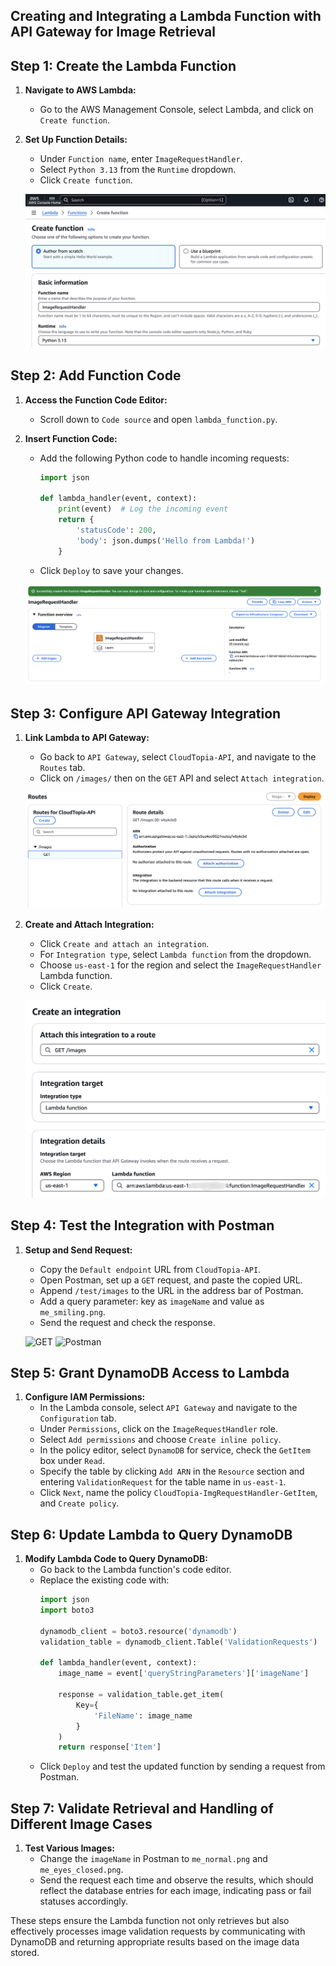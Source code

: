 ## Creating and Integrating a Lambda Function with API Gateway for Image Retrieval

## **Step 1: Create the Lambda Function**
1. **Navigate to AWS Lambda:**
   - Go to the AWS Management Console, select Lambda, and click on `Create function`.
2. **Set Up Function Details:**
   - Under `Function name`, enter `ImageRequestHandler`.
   - Select `Python 3.13` from the `Runtime` dropdown.
   - Click `Create function`.

   ![ImageRequestHandler](/assets/image-request.png)

## **Step 2: Add Function Code**
1. **Access the Function Code Editor:**
   - Scroll down to `Code source` and open `lambda_function.py`.
2. **Insert Function Code:**
   - Add the following Python code to handle incoming requests:
     ```python
     import json

     def lambda_handler(event, context):
         print(event)  # Log the incoming event
         return {
             'statusCode': 200,
             'body': json.dumps('Hello from Lambda!')
         }
     ```
   - Click `Deploy` to save your changes.

   ![ImageRequestHandler Function](/assets/image-request-handler.png)

## **Step 3: Configure API Gateway Integration**
1. **Link Lambda to API Gateway:**
   - Go back to `API Gateway`, select `CloudTopia-API`, and navigate to the `Routes` tab.
   - Click on `/images/` then on the `GET` API and select `Attach integration`.

   ![Routes /images GET](/assets/routes-GET.png)

2. **Create and Attach Integration:**
   - Click `Create and attach an integration`.
   - For `Integration type`, select `Lambda function` from the dropdown.
   - Choose `us-east-1` for the region and select the `ImageRequestHandler` Lambda function.
   - Click `Create`.

   ![Create Integration](/assets/create-intergration.png)

## **Step 4: Test the Integration with Postman**
1. **Setup and Send Request:**
   - Copy the `Default endpoint` URL from `CloudTopia-API`.
   - Open Postman, set up a `GET` request, and paste the copied URL.
   - Append `/test/images` to the URL in the address bar of Postman.
   - Add a query parameter: key as `imageName` and value as `me_smiling.png`.
   - Send the request and check the response.

   ![GET](/assets/post.png)
   ![Postman](/assets/postman.png)

## **Step 5: Grant DynamoDB Access to Lambda**
1. **Configure IAM Permissions:**
   - In the Lambda console, select `API Gateway` and navigate to the `Configuration` tab.
   - Under `Permissions`, click on the `ImageRequestHandler` role.
   - Select `Add permissions` and choose `Create inline policy`.
   - In the policy editor, select `DynamoDB` for service, check the `GetItem` box under `Read`.
   - Specify the table by clicking `Add ARN` in the `Resource` section and entering `ValidationRequest` for the table name in `us-east-1`.
   - Click `Next`, name the policy `CloudTopia-ImgRequestHandler-GetItem`, and `Create policy`.

## **Step 6: Update Lambda to Query DynamoDB**
1. **Modify Lambda Code to Query DynamoDB:**
   - Go back to the Lambda function's code editor.
   - Replace the existing code with:
     ```python
     import json
     import boto3

     dynamodb_client = boto3.resource('dynamodb') 
     validation_table = dynamodb_client.Table('ValidationRequests') 

     def lambda_handler(event, context):
         image_name = event['queryStringParameters']['imageName']
         
         response = validation_table.get_item(
             Key={
                 'FileName': image_name
             }
         )
         return response['Item']
     ```
   - Click `Deploy` and test the updated function by sending a request from Postman.

## **Step 7: Validate Retrieval and Handling of Different Image Cases**
1. **Test Various Images:**
   - Change the `imageName` in Postman to `me_normal.png` and `me_eyes_closed.png`.
   - Send the request each time and observe the results, which should reflect the database entries for each image, indicating pass or fail statuses accordingly.

These steps ensure the Lambda function not only retrieves but also effectively processes image validation requests by communicating with DynamoDB and returning appropriate results based on the image data stored.
